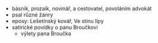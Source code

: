 - básník, prozaik, novinář, a cestovatel, povoláním advokát
- psal různé žánry
- eposy: Lešetínský kovář, Ve stínu lípy
- satirické povídky o panu Broučkovi
	- výlety pana Broučka